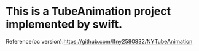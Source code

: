 # This is a TubeAnimation project implemented by swift.
Reference(oc version):https://github.com/lfny2580832/NYTubeAnimation
